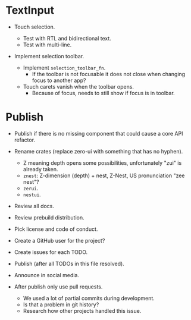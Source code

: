 # TextInput

* Touch selection.
    - Test with RTL and bidirectional text.
    - Test with multi-line.

* Implement selection toolbar.
    - Implement `selection_toolbar_fn`.
        - If the toolbar is not focusable it does not close when changing focus to another app?
    - Touch carets vanish when the toolbar opens.
        - Because of focus, needs to still show if focus is in toolbar.

# Publish

* Publish if there is no missing component that could cause a core API refactor.

* Rename crates (replace zero-ui with something that has no hyphen). 
    - Z meaning depth opens some possibilities, unfortunately "zui" is already taken.
    - `znest`: Z-dimension (depth) + nest, Z-Nest, US pronunciation "zee nest"? 
    - `zerui`.
    - `nestui`.

* Review all docs.
* Review prebuild distribution.
* Pick license and code of conduct.
* Create a GitHub user for the project?
* Create issues for each TODO.

* Publish (after all TODOs in this file resolved).
* Announce in social media.

* After publish only use pull requests.
    - We used a lot of partial commits during development.
    - Is that a problem in git history?
    - Research how other projects handled this issue.